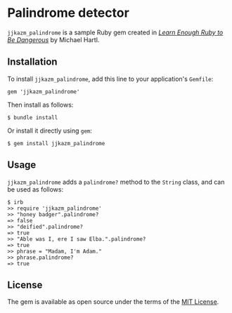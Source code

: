 # Palindrome detector

`jjkazm_palindrome` is a sample Ruby gem created in [*Learn Enough Ruby to Be Dangerous*](https://www.learnenough.com/ruby-tutorial) by Michael Hartl.

## Installation

To install `jjkazm_palindrome`, add this line to your application's `Gemfile`:

```
gem 'jjkazm_palindrome'
```

Then install as follows:

```
$ bundle install
```

Or install it directly using `gem`:

```
$ gem install jjkazm_palindrome
```

## Usage

`jjkazm_palindrome` adds a `palindrome?` method to the `String` class, and can be used as follows:

```
$ irb
>> require 'jjkazm_palindrome'
>> "honey badger".palindrome?
=> false
>> "deified".palindrome?
=> true
>> "Able was I, ere I saw Elba.".palindrome?
=> true
>> phrase = "Madam, I'm Adam."
>> phrase.palindrome?
=> true
```

## License

The gem is available as open source under the terms of the [MIT License](https://opensource.org/licenses/MIT).
